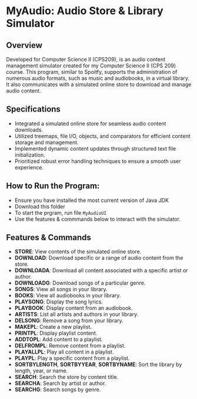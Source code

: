 # MyAudio: Audio Store & Library Simulator

## Overview
Developed for Computer Science II (CPS209), is an audio content management simulator created for my Computer Science II (CPS 209) course. This program, similar to Spoitfy, supports the administration of numerous audio formats, such as music and audiobooks, in a virtual library. It also communicates with a simulated online store to download and manage audio content.

## Specifications

- Integrated a simulated online store for seamless audio content downloads.
- Utilized treemaps, file I/O, objects, and comparators for efficient content storage and management.
- Implemented dynamic content updates through structured text file initialization.
- Prioritized robust error handling techniques to ensure a smooth user experience.

## How to Run the Program:

- Ensure you have installed the most current version of Java JDK
- Download this folder
- To start the prgram, run file `MyAudioUI`
- Use the features & commmands below to interact with the simulator.

## Features & Commands

- **STORE**: View contents of the simulated online store.
- **DOWNLOAD**: Download specific or a range of audio content from the store.
- **DOWNLOADA**: Download all content associated with a specific artist or author.
- **DOWNLOADG**: Download songs of a particular genre.
- **SONGS**: View all songs in your library.
- **BOOKS**: View all audiobooks in your library.
- **PLAYSONG**: Display the song lyrics.
- **PLAYBOOK**: Display content from an audiobook.
- **ARTISTS**: List all artists and authors in your library.
- **DELSONG**: Remove a song from your library.
- **MAKEPL**: Create a new playlist.
- **PRINTPL**: Display playlist content.
- **ADDTOPL**: Add content to a playlist.
- **DELFROMPL**: Remove content from a playlist.
- **PLAYALLPL**: Play all content in a playlist.
- **PLAYPL**: Play a specific content from a playlist.
- **SORTBYLENGTH**, **SORTBYYEAR**, **SORTBYNAME**: Sort the library by length, year, or name.
- **SEARCH**: Search the store by content title.
- **SEARCHA**: Search by artist or author.
- **SEARCHG**: Search songs by genre.
